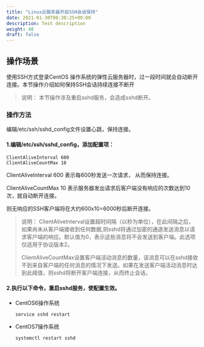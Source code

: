 ```yaml
---
title: "Linux云服务器开启SSH会话保持"
date: 2021-01-30T00:38:25+09:00
description: Test description
weight: 40
draft: false
---
```


## **操作场景**

使用SSH方式登录CentOS 操作系统的弹性云服务器时，过一段时间就会自动断开连接。本节操作介绍如何保持SSH会话持续连接不断开

>说明：
>本节操作涉及重启sshd服务，会造成sshd断开。

### **操作方法**

编辑/etc/ssh/sshd_config文件设置心跳，保持连接。

#### 1.编辑/etc/ssh/sshd_config，添加配置项：

```
ClientAliveInterval 600      
ClientAliveCountMax 10
```

ClientAliveInterval 600 表示每600秒发送一次请求， 从而保持连接。

ClientAliveCountMax 10 表示服务器发出请求后客户端没有响应的次数达到10次，就自动断开连接。

则无响应的SSH客户端将在大约600x10=6000秒后断开连接。

>说明：
>ClientAliveInterval设置超时间隔（以秒为单位），在此间隔之后，如果尚未从客户端接收到任何数据,则sshd将通过加密的通道发送消息以请求客户端的响应。默认值为0，表示这些消息将不会发送到客户端。此选项仅适用于协议版本2。
>
>ClientAliveCountMax设置客户端活动消息的数量，该消息可以在sshd接收不到来自客户端的任何消息的情况下发送。如果在发送客户端活动消息时达到此阈值，则sshd将断开客户端连接，从而终止会话。

#### 2.执行以下命令，重启sshd服务，使配置生效。

- CentOS6操作系统

  ```
  service sshd restart
  ```

- CentOS7操作系统

  ```
  systemctl restart sshd
  ```

  


